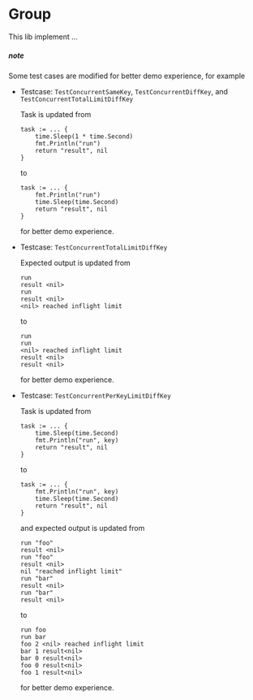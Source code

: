 # Group

This lib implement ...

##### note

Some test cases are modified for better demo experience, for example

- Testcase: ```TestConcurrentSameKey```, ```TestConcurrentDiffKey```, and ```TestConcurrentTotalLimitDiffKey```
    
    Task is updated from

    ```
	task := ... {
		time.Sleep(1 * time.Second)
		fmt.Println("run")
		return "result", nil
	}
    ``` 
    
    to

    ```
	task := ... {
		fmt.Println("run")
		time.Sleep(time.Second)
		return "result", nil
	}
    ```

    for better demo experience.

- Testcase: ```TestConcurrentTotalLimitDiffKey```

  Expected output is updated from

    ```
    run
    result <nil>
    run
    result <nil>
    <nil> reached inflight limit
    ```

    to

    ```
    run
    run
    <nil> reached inflight limit
    result <nil>
    result <nil>
    ```

    for better demo experience.

- Testcase: ```TestConcurrentPerKeyLimitDiffKey```

  Task is updated from

    ```
	task := ... {
        time.Sleep(time.Second)
		fmt.Println("run", key)
		return "result", nil
	}
    ```

  to 

    ```
	task := ... {
		fmt.Println("run", key)
		time.Sleep(time.Second)
		return "result", nil
	}
    ```

  and expected output is updated from

    ```
    run "foo"
    result <nil>
    run "foo"
    result <nil>
    nil "reached inflight limit"
    run "bar"
    result <nil>
    run "bar"
    result <nil>
    ```

    to

    ```
    run foo
    run bar
    foo 2 <nil> reached inflight limit
    bar 1 result<nil>
    bar 0 result<nil>
    foo 0 result<nil>
    foo 1 result<nil>
    ```

    for better demo experience.